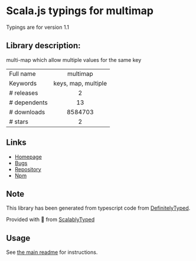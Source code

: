 
# Scala.js typings for multimap

Typings are for version 1.1

## Library description:
multi-map which allow multiple values for the same key

|                    |                 |
| ------------------ | :-------------: |
| Full name          | multimap |
| Keywords           | keys, map, multiple |
| # releases         | 2 |
| # dependents       | 13 |
| # downloads        | 8584703 |
| # stars            | 2 |

## Links
- [Homepage](https://github.com/villadora/multi-map#readme)
- [Bugs](https://github.com/villadora/multi-map/issues)
- [Repository](https://github.com/villadora/multi-map)
- [Npm](https://www.npmjs.com/package/multimap)
    


## Note
This library has been generated from typescript code from [DefinitelyTyped](https://definitelytyped.org).

Provided with :purple_heart: from [ScalablyTyped](https://github.com/oyvindberg/ScalablyTyped)

## Usage
See [the main readme](../../readme.md) for instructions.


